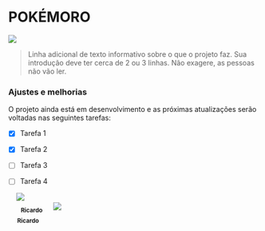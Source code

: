 # POKÉMORO

<img src="https://i.ibb.co/B4YDLPR/20220508-202515-0000.jpg" >

> Linha adicional de texto informativo sobre o que o projeto faz. Sua introdução deve ter cerca de 2 ou 3 linhas. Não exagere, as pessoas não vão ler.

### ​Ajustes e melhorias 
  
O projeto ainda está em desenvolvimento e as próximas atualizações serão voltadas nas seguintes tarefas: 
 
 - [x] Tarefa 1
 - [x] Tarefa 2
 - [ ] Tarefa 3
 - [ ] Tarefa 4

 
<table> 
 <tr> 
  <td align="center"> 
 ​  <a href="#"> 
 ​   <img src="https://avatars.githubusercontent.com/u/102447567?s=96&v=4" width="100px;" alt="Foto do Iuri Silva no GitHub"/><br> 
 ​   <sub> 
 ​    <b>Ricardo</b> 
 ​   </sub>
   </a>
  </td>
 <td align="center"> 
 ​ <a href="#"> 
 ​  <img src="https://avatars.githubusercontent.com/u/102447567?s=96&v=4" width="100px;" alt="Foto do Iuri Silva no GitHub"/><br> 
 ​  <sub> 
 ​   <b>Ricardo</b> 
 ​  </sub>
  </a>
 </td>
</tr>​    
</tablet>
